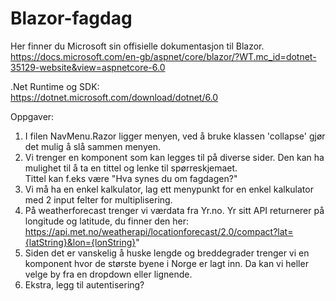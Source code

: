 # Blazor-fagdag
Her finner du Microsoft sin offisielle dokumentasjon til Blazor.<br/>
https://docs.microsoft.com/en-gb/aspnet/core/blazor/?WT.mc_id=dotnet-35129-website&view=aspnetcore-6.0

.Net Runtime og SDK:<br/>
https://dotnet.microsoft.com/download/dotnet/6.0

Oppgaver:
1. I filen NavMenu.Razor ligger menyen, ved å bruke klassen 'collapse' gjør det mulig å slå sammen menyen.
2. Vi trenger en komponent som kan legges til på diverse sider. Den kan ha mulighet til å ta en tittel og lenke til spørreskjemaet.<br/> Tittel kan f.eks være "Hva synes du om fagdagen?"
3. Vi må ha en enkel kalkulator, lag ett menypunkt for en enkel kalkulator med 2 input felter for multiplisering.
4. På weatherforecast trenger vi værdata fra Yr.no.
Yr sitt API returnerer på longitude og latitude, du finner den her:<br/>
https://api.met.no/weatherapi/locationforecast/2.0/compact?lat={latString}&lon={lonString}"
5. Siden det er vanskelig å huske lengde og breddegrader trenger vi en komponent hvor de største byene i Norge er lagt inn. Da kan vi heller velge by fra en dropdown eller lignende.
6. Ekstra, legg til autentisering?
